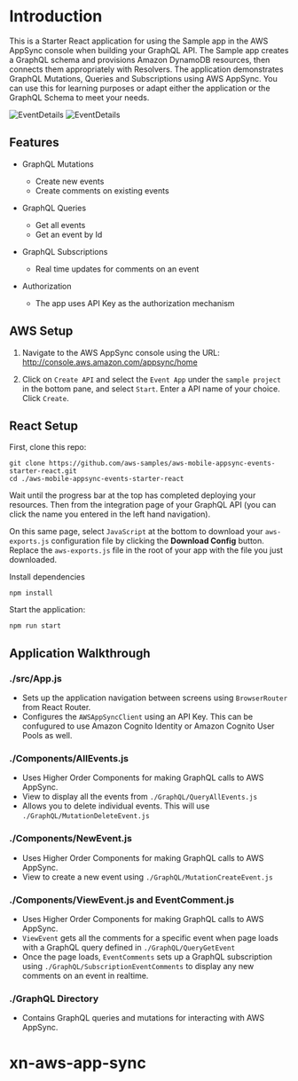# Introduction

This is a Starter React application for using the Sample app in the AWS AppSync console when building your GraphQL API. The Sample app creates a GraphQL schema and provisions Amazon DynamoDB resources, then connects them appropriately with Resolvers. The application demonstrates GraphQL Mutations, Queries and Subscriptions using AWS AppSync. You can use this for learning purposes or adapt either the application or the GraphQL Schema to meet your needs.

![EventDetails](media/AllEvents.png)
![EventDetails](media/CreateEvent.png)

## Features

- GraphQL Mutations
  - Create new events
  - Create comments on existing events

- GraphQL Queries
  - Get all events
  - Get an event by Id

- GraphQL Subscriptions
  - Real time updates for comments on an event

- Authorization
  - The app uses API Key as the authorization mechanism

## AWS Setup

1. Navigate to the AWS AppSync console using the URL: http://console.aws.amazon.com/appsync/home

2. Click on `Create API` and select the `Event App` under the `sample project` in the bottom pane, and select `Start`. Enter a API name of your choice. Click `Create`.


## React Setup

First, clone this repo:

```
git clone https://github.com/aws-samples/aws-mobile-appsync-events-starter-react.git
cd ./aws-mobile-appsync-events-starter-react
```

Wait until the progress bar at the top has completed deploying your resources. Then from the integration page of your GraphQL API (you can click the name you entered in the left hand navigation). 

On this same page, select `JavaScript` at the bottom to download your `aws-exports.js` configuration file by clicking the **Download Config** button. Replace the `aws-exports.js` file in the root of your app with the file you just downloaded.

Install dependencies
```
npm install
```

Start the application:
```
npm run start
```

## Application Walkthrough

### ./src/App.js

- Sets up the application navigation between screens using `BrowserRouter` from React Router.
- Configures the `AWSAppSyncClient` using an API Key. This can be confugured to use Amazon Cognito Identity or Amazon Cognito User Pools as well.


### ./Components/AllEvents.js

- Uses Higher Order Components for making GraphQL calls to AWS AppSync.
- View to display all the events from `./GraphQL/QueryAllEvents.js`
- Allows you to delete individual events. This will use `./GraphQL/MutationDeleteEvent.js`

### ./Components/NewEvent.js

- Uses Higher Order Components for making GraphQL calls to AWS AppSync.
- View to create a new event using `./GraphQL/MutationCreateEvent.js`

### ./Components/ViewEvent.js and EventComment.js

- Uses Higher Order Components for making GraphQL calls to AWS AppSync.
- `ViewEvent` gets all the comments for a specific event when page loads with a GraphQL query defined in `./GraphQL/QueryGetEvent`
- Once the page loads, `EventComments` sets up a GraphQL subscription using `./GraphQL/SubscriptionEventComments` to display any new comments on an event in realtime.

### ./GraphQL Directory

- Contains GraphQL queries and mutations for interacting with AWS AppSync.

# xn-aws-app-sync
